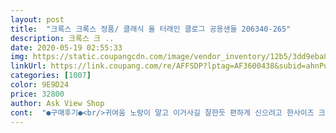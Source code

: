 ```yaml
---
layout: post 
title:  "크록스 크록스 정품/ 클래식 올 터래인 클로그 공용샌들 206340-265" 
description: 크록스 크 ..
date: 2020-05-19 02:55:33 
img: https://static.coupangcdn.com/image/vendor_inventory/12b5/3dd9eba8bcc8602755860279547368e9f1b0d31dd8c1b1ffd144491ae61f.jpg 
linkUrl: https://link.coupang.com/re/AFFSDP?lptag=AF3600438&subid=ahnPublicAsk&pageKey=1314030612&itemId=2331902686&vendorItemId=70674944761&traceid=V0-113-4d00dd151a58f047 
categories: [1007] 
color: 9E9D24 
price: 32800 
author: Ask View Shop 
cont:  "●구매후기●<br/>귀여움 노랑이 말고 이거사길 잘한듯 편하게 신으려고 한사이즈 크게 샀음<br/>" 
---
```

